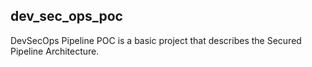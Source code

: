 ## dev_sec_ops_poc
DevSecOps Pipeline POC is a basic project that describes the Secured Pipeline Architecture.
